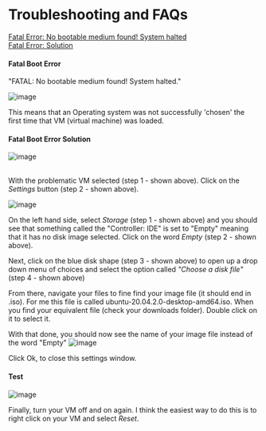 # Troubleshooting and FAQs

[Fatal Error: No bootable medium found! System halted](#fatal-boot-error)
<br>
[Fatal Error: Solution ](#test)
 
#### Fatal Boot Error 
"FATAL: No bootable medium found! System halted." 

![image](https://user-images.githubusercontent.com/12129459/124355494-74e09f80-dbdf-11eb-9e30-1dc4152dd88b.png)

This means that an Operating system was not successfully 'chosen' the first time that VM (virtual machine) was loaded.  

#### Fatal Boot Error Solution

![image](https://user-images.githubusercontent.com/12129459/124356539-824c5880-dbe4-11eb-97f1-24827da9967f.png)

<br>With the problematic VM selected (step 1 - shown above). Click on the _Settings_ button (step 2 - shown above).

![image](https://user-images.githubusercontent.com/12129459/124356379-c2f7a200-dbe3-11eb-8f79-c555c668da60.png)

On the left hand side, select _Storage_ (step 1 - shown above) and you should see that something called the "Controller: IDE" is set to "Empty" meaning that it has no disk image selected.  Click on the word _Empty_ (step 2 - shown above).  

Next, click on the blue disk shape (step 3 - shown above) to open up a drop down menu of choices and select the option called _"Choose a disk file"_ (step 4 - shown above)

From there, navigate your files to fine find your image file (it should end in .iso).  For me this file is called ubuntu-20.04.2.0-desktop-amd64.iso.  When you find your equivalent file (check your downloads folder).  Double click on it to select it.  

With that done, you should now see the name of your image file instead of the word "Empty" 
![image](https://user-images.githubusercontent.com/12129459/124356727-a2c8e280-dbe5-11eb-892f-3a97cbf0b46a.png)

Click Ok, to close this settings window. 

#### Test

![image](https://user-images.githubusercontent.com/12129459/124356793-08b56a00-dbe6-11eb-8d7a-2461889780e8.png)

Finally, turn your VM off and on again.  I think the easiest way to do this is to right click on your VM and select _Reset_.
